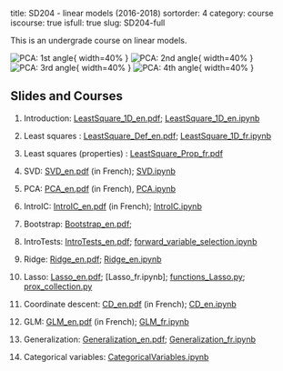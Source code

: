 title: SD204 - linear models (2016-2018)
sortorder: 4
category: course
iscourse: true
isfull: true
slug: SD204-full


This is an undergrade course on linear models.


![PCA: 1st angle](images/fig_pca_axis0.svg "PCA: 1st angle"){ width=40% }
![PCA: 2nd angle](images/fig_pca_axis1.svg "PCA: 2nd angle"){ width=40% }
![PCA: 3rd angle](images/fig_pca_axis2.svg "PCA: 3rd angle"){ width=40% }
![PCA: 4th angle](images/fig_pca_axis3.svg "PCA: 4th angle"){ width=40% }



## Slides and Courses

1. Introduction: [LeastSquare_1D_en.pdf](/enseignement/TELECOM/SD204/LeastSquare_1D_en.pdf); [LeastSquare_1D_en.ipynb](/enseignement/TELECOM/SD204/LeastSquare_1D_en.ipynb)

1. Least squares : [LeastSquare_Def_en.pdf](/enseignement/TELECOM/SD204/LeastSquare_Def_en.pdf); [LeastSquare_1D_fr.ipynb](/enseignement/TELECOM/SD204/LeastSquare_Def_en.ipynb)

1. Least squares (properties) : [LeastSquare_Prop_fr.pdf](/enseignement/TELECOM/SD204/LeastSquare_Prop_en.pdf)

1. SVD: [SVD_en.pdf](/enseignement/TELECOM/SD204/SVD_en.pdf) (in French); [SVD.ipynb](/enseignement/TELECOM/SD204/SVD.ipynb)

1. PCA: [PCA_en.pdf](/enseignement/TELECOM/SD204/PCA_en.pdf)</a> (in French), [PCA.ipynb](/enseignement/TELECOM/SD204/PCA.ipynb)

1. IntroIC: [IntroIC_en.pdf](/enseignement/TELECOM/SD204/IntroIC_en.pdf) (in French); [IntroIC.ipynb](/enseignement/TELECOM/SD204/IntroIC.ipynb)

1. Bootstrap: [Bootstrap_en.pdf](/enseignement/TELECOM/SD204/Bootstrap_en.pdf);

1. IntroTests: [IntroTests_en.pdf](/enseignement/TELECOM/SD204/IntroTests_en.pdf); [forward_variable_selection.ipynb](/enseignement/TELECOM/SD204/forward_variable_selection.ipynb)

1. Ridge: [Ridge_en.pdf](/enseignement/TELECOM/SD204/Ridge_en.pdf); [Ridge_en.ipynb](/enseignement/TELECOM/SD204/Ridge_en.ipynb)

1. Lasso: [Lasso_en.pdf](/enseignement/TELECOM/SD204/Lasso_en.pdf); [Lasso_fr.ipynb]; [functions_Lasso.py](/enseignement/TELECOM/SD204/functions_Lasso.py); [prox_collection.py](/enseignement/TELECOM/SD204/prox_collection.py)

1. Coordinate descent: [CD_en.pdf](/enseignement/TELECOM/SD204/CD_en.pdf) (in French); [CD_en.ipynb](/enseignement/TELECOM/SD204/CD_en.ipynb)

1. GLM: [GLM_en.pdf](/enseignement/TELECOM/SD204/GLM_en.pdf) (in French); [GLM_fr.ipynb](/enseignement/TELECOM/SD204/GLM_fr.ipynb)

1. Generalization: [Generalization_en.pdf](/enseignement/TELECOM/SD204/Generalization_en.pdf); [Generalization_fr.ipynb](/enseignement/TELECOM/SD204/Generalization_fr.ipynb)

1. Categorical variables: [CategoricalVariables.ipynb](/enseignement/TELECOM/SD204/CategoricalVariables.ipynb)